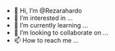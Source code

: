 - 👋 Hi, I’m @Rezarahardo
- 👀 I’m interested in ...
- 🌱 I’m currently learning ...
- 💞️ I’m looking to collaborate on ...
- 📫 How to reach me ...

<!---
Rezarahardo/Rezarahardo is a ✨ special ✨ repository because its `README.md` (this file) appears on your GitHub profile.
You can click the Preview link to take a look at your changes.
--->
